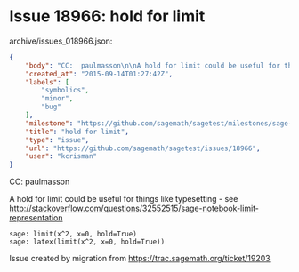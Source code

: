 # Issue 18966: hold for limit

archive/issues_018966.json:
```json
{
    "body": "CC:  paulmasson\n\nA hold for limit could be useful for things like typesetting - see http://stackoverflow.com/questions/32552515/sage-notebook-limit-representation\n\n```\nsage: limit(x^2, x=0, hold=True)\nsage: latex(limit(x^2, x=0, hold=True))\n```\n\n\nIssue created by migration from https://trac.sagemath.org/ticket/19203\n\n",
    "created_at": "2015-09-14T01:27:42Z",
    "labels": [
        "symbolics",
        "minor",
        "bug"
    ],
    "milestone": "https://github.com/sagemath/sagetest/milestones/sage-6.9",
    "title": "hold for limit",
    "type": "issue",
    "url": "https://github.com/sagemath/sagetest/issues/18966",
    "user": "kcrisman"
}
```
CC:  paulmasson

A hold for limit could be useful for things like typesetting - see http://stackoverflow.com/questions/32552515/sage-notebook-limit-representation

```
sage: limit(x^2, x=0, hold=True)
sage: latex(limit(x^2, x=0, hold=True))
```


Issue created by migration from https://trac.sagemath.org/ticket/19203


